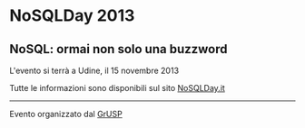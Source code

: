 NoSQLDay 2013
=============

NoSQL: ormai non solo una buzzword
----------------------------------

L'evento si terrà a Udine, il 15 novembre 2013

Tutte le informazioni sono disponibili sul sito [NoSQLDay.it](http://www.nosqlday.it)

---

Evento organizzato dal [GrUSP](http://grusp.org)
